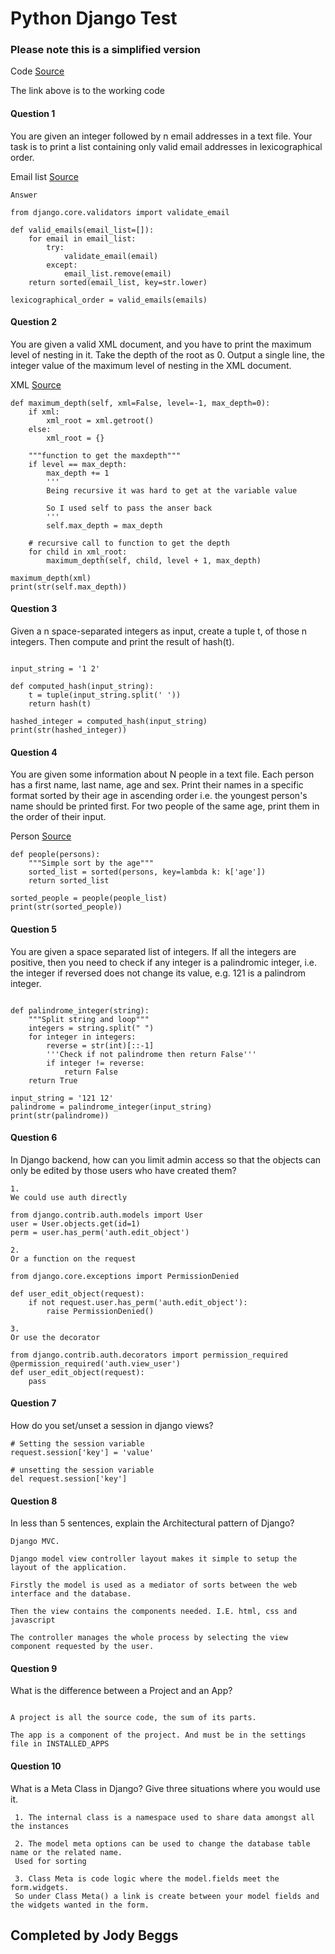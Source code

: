 # Python Django Test

### Please note this is a simplified version

Code [Source](python_test.py)

The link above is to the working code


#### Question 1
You are given an integer followed by n email addresses in a text file. Your task is to print a list containing only valid email addresses in lexicographical order.


Email list [Source](emails.csv)
```
Answer

from django.core.validators import validate_email

def valid_emails(email_list=[]):
    for email in email_list:
        try:
            validate_email(email)
        except:
            email_list.remove(email)
    return sorted(email_list, key=str.lower)

lexicographical_order = valid_emails(emails)
```


#### Question 2
You are given a valid XML document, and you have to print the maximum level of nesting in it. Take the depth of the root as 0. Output a single line, the integer value of the maximum level of nesting in the XML document.

XML [Source](test.xml)
```
def maximum_depth(self, xml=False, level=-1, max_depth=0):
    if xml:
        xml_root = xml.getroot()
    else:
        xml_root = {}

    """function to get the maxdepth"""
    if level == max_depth:
        max_depth += 1
        '''
        Being recursive it was hard to get at the variable value

        So I used self to pass the anser back
        '''
        self.max_depth = max_depth

    # recursive call to function to get the depth
    for child in xml_root:
        maximum_depth(self, child, level + 1, max_depth)

maximum_depth(xml)
print(str(self.max_depth))
```

#### Question 3
Given a n space-separated integers as input, create a tuple t, of those n integers. Then compute and print the result of hash(t).

```

input_string = '1 2'

def computed_hash(input_string):
    t = tuple(input_string.split(' '))
    return hash(t)

hashed_integer = computed_hash(input_string)
print(str(hashed_integer))

```


#### Question 4
You are given some information about N people in a text file. Each person has a first name, last name, age and sex. Print their names in a specific format sorted by their age in ascending order i.e. the youngest person&#39;s name should be printed first. For two people of the same age, print them in the order of their input.

Person [Source](persons.csv)

```
def people(persons):
    """Simple sort by the age"""
    sorted_list = sorted(persons, key=lambda k: k['age'])
    return sorted_list

sorted_people = people(people_list)
print(str(sorted_people))

```
#### Question 5
You are given a space separated list of integers. If all the integers are positive, then you need to check if any integer is a palindromic integer, i.e. the integer if reversed does not change its value, e.g. 121 is a palindrom integer.

```

def palindrome_integer(string):
    """Split string and loop"""
    integers = string.split(" ")
    for integer in integers:
        reverse = str(int)[::-1]
        '''Check if not palindrome then return False'''
        if integer != reverse:
            return False
    return True

input_string = '121 12'
palindrome = palindrome_integer(input_string)
print(str(palindrome))

```

#### Question 6
In Django backend, how can you limit admin access so that the objects can only be edited by those users who have created them?


```
1.
We could use auth directly

from django.contrib.auth.models import User
user = User.objects.get(id=1)
perm = user.has_perm('auth.edit_object')

2.
Or a function on the request

from django.core.exceptions import PermissionDenied

def user_edit_object(request):
    if not request.user.has_perm('auth.edit_object'):
        raise PermissionDenied()

3.
Or use the decorator

from django.contrib.auth.decorators import permission_required
@permission_required('auth.view_user')
def user_edit_object(request):
    pass

```


#### Question 7
How do you set/unset a session in django views?
```
# Setting the session variable
request.session['key'] = 'value'

# unsetting the session variable
del request.session['key']

```
#### Question 8
In less than 5 sentences, explain the Architectural pattern of Django?

```
Django MVC.

Django model view controller layout makes it simple to setup the layout of the application.

Firstly the model is used as a mediator of sorts between the web interface and the database.

Then the view contains the components needed. I.E. html, css and javascript

The controller manages the whole process by selecting the view component requested by the user.
```

#### Question 9
What is the difference between a Project and an App?

```

A project is all the source code, the sum of its parts.

The app is a component of the project. And must be in the settings file in INSTALLED_APPS

```

#### Question 10
What is a Meta Class in Django? Give three situations where you would use it.

```
 1. The internal class is a namespace used to share data amongst all the instances
 
 2. The model meta options can be used to change the database table name or the related name.
 Used for sorting

 3. Class Meta is code logic where the model.fields meet the form.widgets.
 So under Class Meta() a link is create between your model fields and the widgets wanted in the form.

```

## Completed by Jody Beggs
